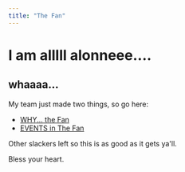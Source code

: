 ```yaml
---
title: "The Fan"
---
```


# I am alllll alonneee....
## whaaaa...



My team just made two things, so go here:

* [WHY... the Fan](http://www.reverbrva.com/thefan/fan_why)
* [EVENTS in The Fan](http://www.reverbrva.com/thefan/fan_events)

Other slackers left so this is as good as it gets ya'll.

Bless your heart.
